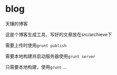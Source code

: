 blog
====

天镶的博客

这是个博客生成工具，写好的文章放在src/archieve下

需要上传时使用`grunt publish`

需要本地构建并启动服务器使用`grunt server`

只需要本地构建，使用`grunt`
...
